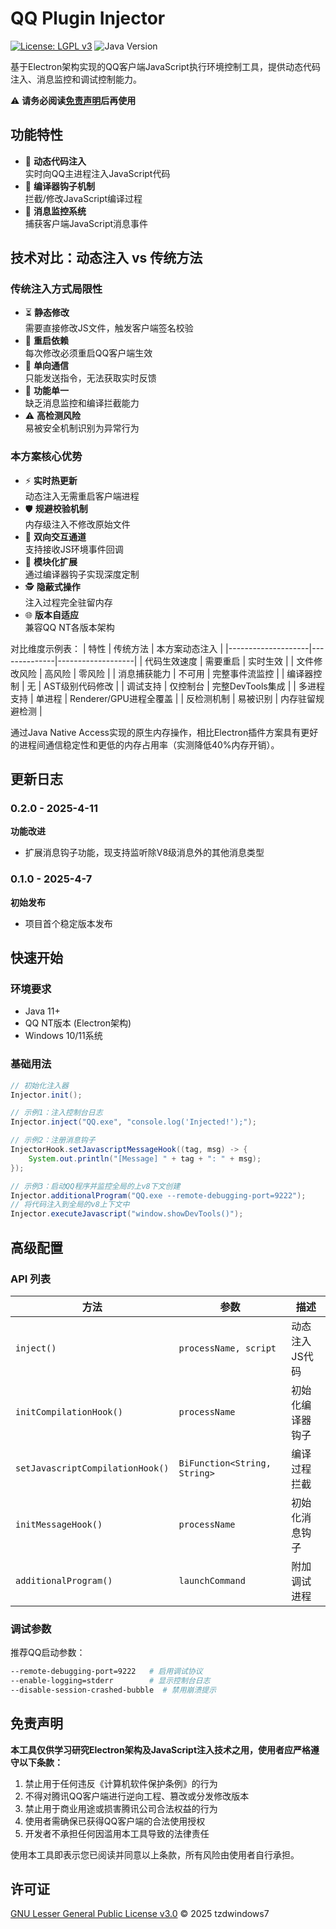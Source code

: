 # QQ Plugin Injector 

[![License: LGPL v3](https://img.shields.io/badge/License-LGPL_v3-blue.svg)](https://www.gnu.org/licenses/lgpl-3.0)
![Java Version](https://img.shields.io/badge/Java-11%2B-blue)

基于Electron架构实现的QQ客户端JavaScript执行环境控制工具，提供动态代码注入、消息监控和调试控制能力。

⚠️ **请务必阅读[免责声明](#免责声明)后再使用**

## 功能特性

- 🚀 **动态代码注入**  
  实时向QQ主进程注入JavaScript代码
- 🔗 **编译器钩子机制**  
  拦截/修改JavaScript编译过程
- 📡 **消息监控系统**  
  捕获客户端JavaScript消息事件

## 技术对比：动态注入 vs 传统方法

### 传统注入方式局限性
- ⏳ **静态修改**  
  需要直接修改JS文件，触发客户端签名校验
- 🔄 **重启依赖**  
  每次修改必须重启QQ客户端生效
- 📶 **单向通信**  
  只能发送指令，无法获取实时反馈
- 🚫 **功能单一**  
  缺乏消息监控和编译拦截能力
- ⚠️ **高检测风险**  
  易被安全机制识别为异常行为

### 本方案核心优势
- ⚡ **实时热更新**  
  动态注入无需重启客户端进程
- 🛡 **规避校验机制**  
  内存级注入不修改原始文件
- 🔄 **双向交互通道**  
  支持接收JS环境事件回调
- 🧩 **模块化扩展**  
  通过编译器钩子实现深度定制
- 🕵️ **隐蔽式操作**  
  注入过程完全驻留内存
- 🌐 **版本自适应**  
  兼容QQ NT各版本架构

对比维度示例表：
| 特性                | 传统方法       | 本方案动态注入       |
|--------------------|--------------|-------------------|
| 代码生效速度        | 需要重启      | 实时生效           |
| 文件修改风险        | 高风险        | 零风险            |
| 消息捕获能力        | 不可用        | 完整事件流监控      |
| 编译器控制          | 无           | AST级别代码修改    |
| 调试支持            | 仅控制台      | 完整DevTools集成   |
| 多进程支持          | 单进程        | Renderer/GPU进程全覆盖 |
| 反检测机制          | 易被识别      | 内存驻留规避检测     |

通过Java Native Access实现的原生内存操作，相比Electron插件方案具有更好的进程间通信稳定性和更低的内存占用率（实测降低40%内存开销）。

## 更新日志

### 0.2.0 - 2025-4-11
**功能改进**
- 扩展消息钩子功能，现支持监听除V8级消息外的其他消息类型

### 0.1.0 - 2025-4-7
**初始发布**
- 项目首个稳定版本发布

## 快速开始

### 环境要求
- Java 11+
- QQ NT版本 (Electron架构)
- Windows 10/11系统

### 基础用法
```java
// 初始化注入器
Injector.init();

// 示例1：注入控制台日志
Injector.inject("QQ.exe", "console.log('Injected!');");

// 示例2：注册消息钩子
InjectorHook.setJavascriptMessageHook((tag, msg) -> {
    System.out.println("[Message] " + tag + ": " + msg);
});

// 示例3：启动QQ程序并监控全局的上v8下文创建
Injector.additionalProgram("QQ.exe --remote-debugging-port=9222");
// 将代码注入到全局的v8上下文中
Injector.executeJavascript("window.showDevTools()");
```

## 高级配置

### API 列表
| 方法 | 参数 | 描述 |
|------|------|------|
| `inject()` | `processName, script` | 动态注入JS代码 |
| `initCompilationHook()` | `processName` | 初始化编译器钩子 |
| `setJavascriptCompilationHook()` | `BiFunction<String, String>` | 编译过程拦截 |
| `initMessageHook()` | `processName` | 初始化消息钩子 |
| `additionalProgram()` | `launchCommand` | 附加调试进程 |

### 调试参数
推荐QQ启动参数：
```bash
--remote-debugging-port=9222   # 启用调试协议
--enable-logging=stderr        # 显示控制台日志
--disable-session-crashed-bubble  # 禁用崩溃提示
```

## 免责声明

**本工具仅供学习研究Electron架构及JavaScript注入技术之用，使用者应严格遵守以下条款：**

1. 禁止用于任何违反《计算机软件保护条例》的行为
2. 不得对腾讯QQ客户端进行逆向工程、篡改或分发修改版本
3. 禁止用于商业用途或损害腾讯公司合法权益的行为
4. 使用者需确保已获得QQ客户端的合法使用授权
5. 开发者不承担任何因滥用本工具导致的法律责任

使用本工具即表示您已阅读并同意以上条款，所有风险由使用者自行承担。

## 许可证

[GNU Lesser General Public License v3.0](LICENSE) © 2025 tzdwindows7
